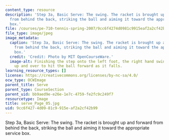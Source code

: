 ```yaml
---
content_type: resource
description: 'Step 3a, Basic Serve: The swing. The racket is brought up and forward
  from behind the back, striking the ball and aiming it toward the appropriate service
  box.'
file: /courses/pe-710-tennis-spring-2007/9cc6f4274d0981c9915eaf2a2cf42b99_serve_Page_05.jpg
file_type: image/jpeg
image_metadata:
  caption: 'Step 3a, Basic Serve: The swing. The racket is brought up and forward
    from behind the back, striking the ball and aiming it toward the appropriate service
    box.'
  credit: 'Credit: Photo by MIT OpenCourseWare.'
  image-alt: Finishing the step onto the left foot, the right hand swings the racket
    up and over to hit the ball forward as it falls.
learning_resource_types: []
license: https://creativecommons.org/licenses/by-nc-sa/4.0/
ocw_type: OCWImage
parent_title: Serve
parent_type: CourseSection
parent_uid: bb9aed9e-e26e-1e7c-4759-fe2fc9c249f7
resourcetype: Image
title: serve_Page_05.jpg
uid: 9cc6f427-4d09-81c9-915e-af2a2cf42b99
---
```

Step 3a, Basic Serve: The swing. The racket is brought up and forward from behind the back, striking the ball and aiming it toward the appropriate service box.